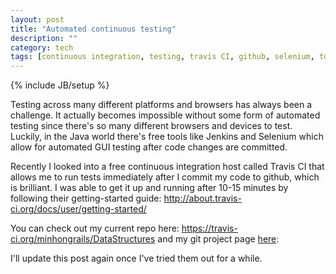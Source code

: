 ```yaml
---
layout: post
title: "Automated continuous testing"
description: ""
category: tech
tags: [continuous integration, testing, travis CI, github, selenium, tdd, test driven development, jenkins]
---
```

{% include JB/setup %}

Testing across many different platforms and browsers has always been a challenge.
It actually becomes impossible without some form of automated testing since there's
so many different browsers and devices to test. Luckily, in the Java world there's
free tools like Jenkins and Selenium which allow for automated GUI testing after
code changes are committed.

Recently I looked into a free continuous integration host called Travis CI that
allows me to run tests immediately after I commit my code to github, which is 
brilliant. I was able to get it up and running after 10-15 minutes by following
their getting-started guide: <a href="http://about.travis-ci.org/docs/user/getting-started/" target="_blank">http://about.travis-ci.org/docs/user/getting-started/</a>

You can check out my current repo here: <a href="https://travis-ci.org/minhongrails/DataStructures" target="_blank">https://travis-ci.org/minhongrails/DataStructures</a> and my git project page <a href="https://github.com/minhongrails/DataStructuresAlgorithms" target="_blank">here</a>: 

I'll update this post again once I've tried them out for a while. 